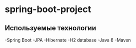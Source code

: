 # spring-boot-project
## Используемые технологии
-Spring Boot
-JPA
-Hibernate
-H2 database
-Java 8
-Maven
